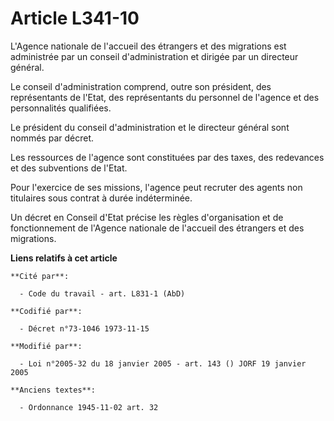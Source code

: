 # Article L341-10

L'Agence nationale de l'accueil des étrangers et des migrations est administrée par un conseil d'administration et dirigée
par un directeur général.

Le conseil d'administration comprend, outre son président, des représentants de l'Etat, des représentants du personnel de
l'agence et des personnalités qualifiées.

Le président du conseil d'administration et le directeur général sont nommés par décret.

Les ressources de l'agence sont constituées par des taxes, des redevances et des subventions de l'Etat.

Pour l'exercice de ses missions, l'agence peut recruter des agents non titulaires sous contrat à durée indéterminée.

Un décret en Conseil d'Etat précise les règles d'organisation et de fonctionnement de l'Agence nationale de l'accueil des
étrangers et des migrations.

**Liens relatifs à cet article**

	**Cité par**:

	  - Code du travail - art. L831-1 (AbD)

	**Codifié par**:

	  - Décret n°73-1046 1973-11-15

	**Modifié par**:

	  - Loi n°2005-32 du 18 janvier 2005 - art. 143 () JORF 19 janvier 2005

	**Anciens textes**:

	  - Ordonnance 1945-11-02 art. 32
